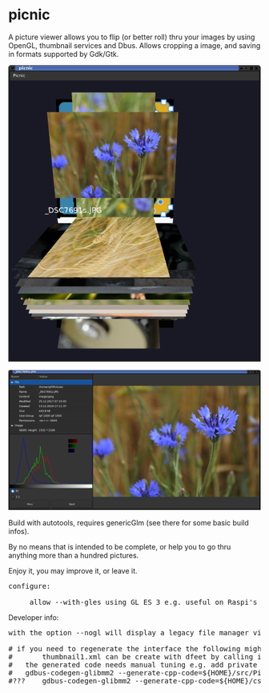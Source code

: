 # picnic

A picture viewer allows you to flip (or better roll) thru your images by using OpenGL, thumbnail services and Dbus.
Allows cropping a image, and saving in formats supported by Gdk/Gtk.

![Picnic](picnic.png "picnic")

![PicnicWin](picview.png "picnic view window")

Build with autotools, requires genericGlm (see there for some basic build infos).

By no means that is intended to be complete, or help you to go thru anything more than a hundred pictures.

Enjoy it, you may improve it, or leave it.

<pre>
configure:<br>
     allow --with-gles using GL ES 3 e.g. useful on Raspi's
</pre>

Developer info:
<pre>
with the option --nogl will display a legacy file manager view

# if you need to regenerate the interface the following might be helpful:
#       thumbnail1.xml can be create with dfeet by calling introspection.
#	the generated code needs manual tuning e.g. add private message member and closing brace, remove path for imports
#	gdbus-codegen-glibmm2 --generate-cpp-code=${HOME}/src/Picnic/cpp/thumbnail1 ${HOME}/csrc/Picnic/res/thumbnail1.xml
#???	gdbus-codegen-glibmm2 --generate-cpp-code=${HOME}/csrc/Picnic/cpp/cache1 ${HOME}/csrc/Picnic/res/cache1.xml
</pre>